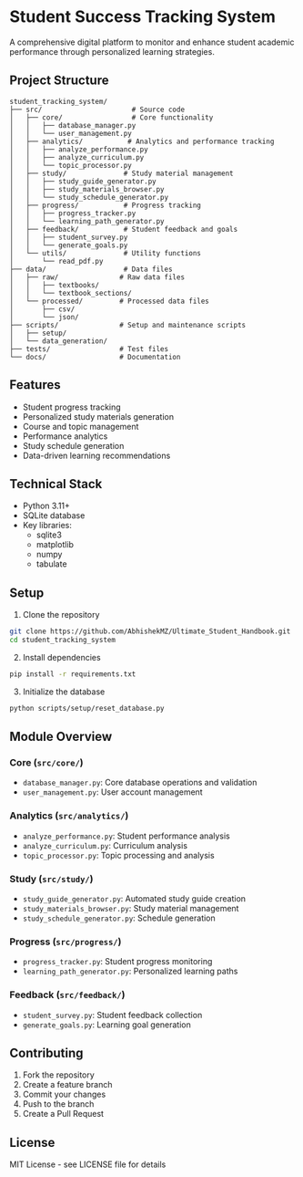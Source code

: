 # Student Success Tracking System

A comprehensive digital platform to monitor and enhance student academic performance through personalized learning strategies.

## Project Structure

```
student_tracking_system/
├── src/                      # Source code
│   ├── core/                 # Core functionality
│   │   ├── database_manager.py
│   │   └── user_management.py
│   ├── analytics/           # Analytics and performance tracking
│   │   ├── analyze_performance.py
│   │   ├── analyze_curriculum.py
│   │   └── topic_processor.py
│   ├── study/              # Study material management
│   │   ├── study_guide_generator.py
│   │   ├── study_materials_browser.py
│   │   └── study_schedule_generator.py
│   ├── progress/           # Progress tracking
│   │   ├── progress_tracker.py
│   │   └── learning_path_generator.py
│   ├── feedback/           # Student feedback and goals
│   │   ├── student_survey.py
│   │   └── generate_goals.py
│   └── utils/              # Utility functions
│       └── read_pdf.py
├── data/                   # Data files
│   ├── raw/               # Raw data files
│   │   ├── textbooks/
│   │   └── textbook_sections/
│   └── processed/         # Processed data files
│       ├── csv/
│       └── json/
├── scripts/               # Setup and maintenance scripts
│   ├── setup/
│   └── data_generation/
├── tests/                 # Test files
└── docs/                  # Documentation
```

## Features

- Student progress tracking
- Personalized study materials generation
- Course and topic management
- Performance analytics
- Study schedule generation
- Data-driven learning recommendations

## Technical Stack

- Python 3.11+
- SQLite database
- Key libraries:
  - sqlite3
  - matplotlib
  - numpy
  - tabulate

## Setup

1. Clone the repository
```bash
git clone https://github.com/AbhishekMZ/Ultimate_Student_Handbook.git
cd student_tracking_system
```

2. Install dependencies
```bash
pip install -r requirements.txt
```

3. Initialize the database
```bash
python scripts/setup/reset_database.py
```

## Module Overview

### Core (`src/core/`)
- `database_manager.py`: Core database operations and validation
- `user_management.py`: User account management

### Analytics (`src/analytics/`)
- `analyze_performance.py`: Student performance analysis
- `analyze_curriculum.py`: Curriculum analysis
- `topic_processor.py`: Topic processing and analysis

### Study (`src/study/`)
- `study_guide_generator.py`: Automated study guide creation
- `study_materials_browser.py`: Study material management
- `study_schedule_generator.py`: Schedule generation

### Progress (`src/progress/`)
- `progress_tracker.py`: Student progress monitoring
- `learning_path_generator.py`: Personalized learning paths

### Feedback (`src/feedback/`)
- `student_survey.py`: Student feedback collection
- `generate_goals.py`: Learning goal generation

## Contributing

1. Fork the repository
2. Create a feature branch
3. Commit your changes
4. Push to the branch
5. Create a Pull Request

## License

MIT License - see LICENSE file for details
